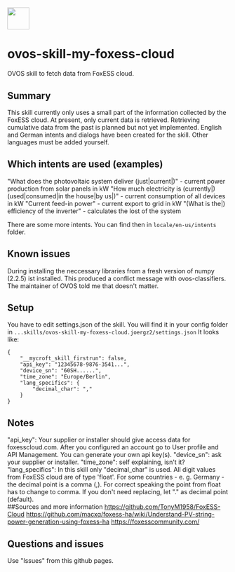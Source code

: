 # <img src="https://raw.githack.com/FortAwesome/Font-Awesome/master/svgs/solid/list.svg" card_color="#22A7F0" width="50" height="50" style="vertical-align:bottom"/>
# ovos-skill-my-foxess-cloud
OVOS skill to fetch data from FoxESS cloud.
## Summary
This skill currently only uses a small part of the information collected by the FoxESS cloud. At present, only current data is retrieved. Retrieving cumulative data from the past is planned but not yet implemented. English and German intents and dialogs have been created for the skill. Other languages must be added yourself.
## Which intents are used (examples)
"What does the photovoltaic system deliver (just|current|)" - current power production from solar panels in kW
"How much electricity is (currently|) (used|consumed|in the house|by us|)" - current consumption of all devices in kW
"Current feed-in power" - current export to grid in kW
"(What is the|) efficiency of the inverter" - calculates the lost of the system 

There are some more intents. You can find then in ```locale/en-us/intents``` folder.
## Known issues
During installing the neccessary libraries from a fresh version of numpy (2.2.5) ist installed. This produced a conflict message with ovos-classifiers. The maintainer of OVOS told me that doesn't matter.
## Setup
You have to edit settings.json of the skill. You will find it in your config folder in ```...skills/ovos-skill-my-foxess-cloud.joergz2/settings.json``` It looks like:
```
{
    "__mycroft_skill_firstrun": false,
    "api_key": "12345678-9876-3541...",
    "device_sn": "60SH......",
    "time_zone": "Europe/Berlin",
    "lang_specifics": {
        "decimal_char": ","
    }
}
```
## Notes
"api_key": Your supplier or installer should give access data for foxesscloud.com. After you configured an account go to User profile and API Management. You can generate your own api key(s).
"device_sn": ask your supplier or installer.
"time_zone": self explaining, isn't it?
"lang_specifics": In this skill only "decimal_char" is used. All digit values from FoxESS cloud are of type 'float'. For some countries - e. g. Germany - the decimal point is a comma (,). For correct speaking the point from float has to change to comma. If you don't need replacing, let "." as decimal point (default).  
##Sources and more information
https://github.com/TonyM1958/FoxESS-Cloud
https://github.com/macxq/foxess-ha/wiki/Understand-PV-string-power-generation-using-foxess-ha
https://foxesscommunity.com/
## Questions and issues
Use "Issues" from this github pages.
